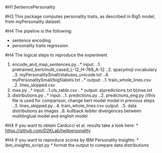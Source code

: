 #H1 SentencePersonality

#H3 This package computes personality traits, as described in Big5 model, from myPersonality dataset.

#H4 The pipeline is the following:
- sentence encoding 
- personality traits regression

#H4 The logical steps to reproduce the experiment

1. encode_and_map_sentences.py
    ..* input: 
        ..1. pretrained_bert/multi_cased_L-12_H-768_A-12
        ..2. spacymoji vocabulary
        ..3. myPersonalitySmall/statuses_unicode.txt 
        ..4. myPersonalitySmall/big5labels.txt
    ..* output:
        ..1. train_whole_lines.csv 
        ..2. lines_skipped.csv
2. mse.py
    ..* input:
        ..1.cls_table.csv
    ..* output:
        a)predictions.txt
        b)mse.txt
3. distributions.py
    ..* input:
        ..1. predictions.py
        ..2. predictions_eng.py  //this file is used for comparison, change bert model model in previous steps
        ..3. lines_skipped.py
        ..4. train_whole_lines.csv
    output:
        ..5. data distributions as images
        ..6. kullback leibler divergences between multilinglual model and english model

#H4 If you want to obtain Carducci et al. results take a look here:
    * https://github.com/D2KLab/twitpersonality

#H4 If you want to reproduce scores by IBM Personality Insights:
    * ibm_insights_script.py
    * format the output to compare data distributions
    